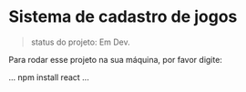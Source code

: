 <h1> Sistema de cadastro de jogos </h1>

>status do projeto: Em Dev.

Para rodar esse projeto na sua máquina, por favor digite:

...
npm install react
...
